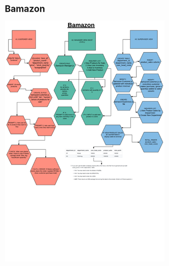 # Bamazon

![lucidchart](https://github.com/shivjisakina/Bamazon/blob/master/assets/images/bamazon.png)
